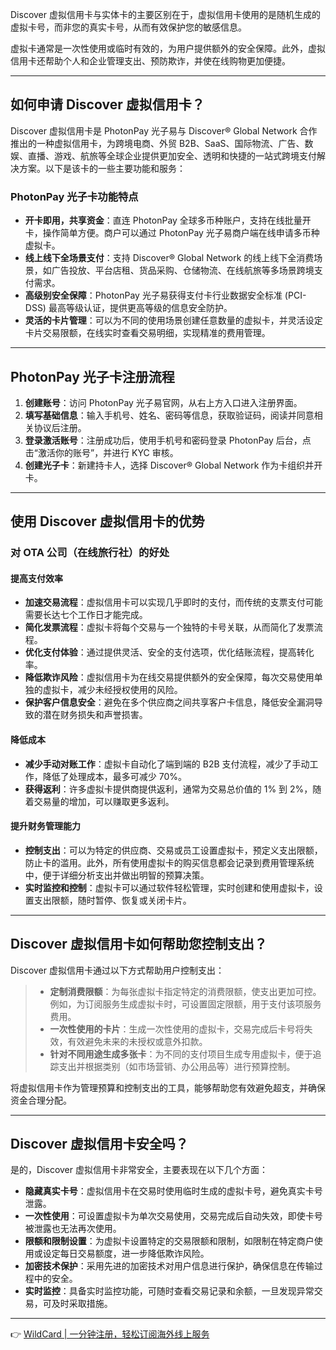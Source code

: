 Discover 虚拟信用卡与实体卡的主要区别在于，虚拟信用卡使用的是随机生成的虚拟卡号，而非您的真实卡号，从而有效保护您的敏感信息。

虚拟卡通常是一次性使用或临时有效的，为用户提供额外的安全保障。此外，虚拟信用卡还帮助个人和企业管理支出、预防欺诈，并使在线购物更加便捷。

---

## 如何申请 Discover 虚拟信用卡？

Discover 虚拟信用卡是 PhotonPay 光子易与 Discover® Global Network 合作推出的一种虚拟信用卡，为跨境电商、外贸 B2B、SaaS、国际物流、广告、数娱、直播、游戏、航旅等全球企业提供更加安全、透明和快捷的一站式跨境支付解决方案。以下是该卡的一些主要功能和服务：

### PhotonPay 光子卡功能特点

- **开卡即用，共享资金**：直连 PhotonPay 全球多币种账户，支持在线批量开卡，操作简单方便。商户可以通过 PhotonPay 光子易商户端在线申请多币种虚拟卡。
- **线上线下全场景支付**：支持 Discover® Global Network 的线上线下全消费场景，如广告投放、平台店租、货品采购、仓储物流、在线航旅等多场景跨境支付需求。
- **高级别安全保障**：PhotonPay 光子易获得支付卡行业数据安全标准 (PCI-DSS) 最高等级认证，提供更高等级的信息安全防护。
- **灵活的卡片管理**：可以为不同的使用场景创建任意数量的虚拟卡，并灵活设定卡片交易限额，在线实时查看交易明细，实现精准的费用管理。

---

## PhotonPay 光子卡注册流程

1. **创建账号**：访问 PhotonPay 光子易官网，从右上方入口进入注册界面。
2. **填写基础信息**：输入手机号、姓名、密码等信息，获取验证码，阅读并同意相关协议后注册。
3. **登录激活账号**：注册成功后，使用手机号和密码登录 PhotonPay 后台，点击“激活你的账号”，并进行 KYC 审核。
4. **创建光子卡**：新建持卡人，选择 Discover® Global Network 作为卡组织并开卡。

---

## 使用 Discover 虚拟信用卡的优势

### 对 OTA 公司（在线旅行社）的好处

#### 提高支付效率

- **加速交易流程**：虚拟信用卡可以实现几乎即时的支付，而传统的支票支付可能需要长达七个工作日才能完成。
- **简化发票流程**：虚拟卡将每个交易与一个独特的卡号关联，从而简化了发票流程。
- **优化支付体验**：通过提供灵活、安全的支付选项，优化结账流程，提高转化率。
- **降低欺诈风险**：虚拟信用卡为在线交易提供额外的安全保障，每次交易使用单独的虚拟卡，减少未经授权使用的风险。
- **保护客户信息安全**：避免在多个供应商之间共享客户卡信息，降低安全漏洞导致的潜在财务损失和声誉损害。

#### 降低成本

- **减少手动对账工作**：虚拟卡自动化了端到端的 B2B 支付流程，减少了手动工作，降低了处理成本，最多可减少 70%。
- **获得返利**：许多虚拟卡提供商提供返利，通常为交易总价值的 1% 到 2%，随着交易量的增加，可以赚取更多返利。

#### 提升财务管理能力

- **控制支出**：可以为特定的供应商、交易或员工设置虚拟卡，预定义支出限额，防止卡的滥用。此外，所有使用虚拟卡的购买信息都会记录到费用管理系统中，便于详细分析支出并做出明智的预算决策。
- **实时监控和控制**：虚拟卡可以通过软件轻松管理，实时创建和使用虚拟卡，设置支出限额，随时暂停、恢复或关闭卡片。

---

## Discover 虚拟信用卡如何帮助您控制支出？

Discover 虚拟信用卡通过以下方式帮助用户控制支出：

> - **定制消费限额**：为每张虚拟卡指定特定的消费限额，使支出更加可控。例如，为订阅服务生成虚拟卡时，可设置固定限额，用于支付该项服务费用。
> - **一次性使用的卡片**：生成一次性使用的虚拟卡，交易完成后卡号将失效，有效避免未来的未授权或意外扣款。
> - **针对不同用途生成多张卡**：为不同的支付项目生成专用虚拟卡，便于追踪支出并根据类别（如市场营销、办公用品等）进行预算控制。

将虚拟信用卡作为管理预算和控制支出的工具，能够帮助您有效避免超支，并确保资金合理分配。

---

## Discover 虚拟信用卡安全吗？

是的，Discover 虚拟信用卡非常安全，主要表现在以下几个方面：

- **隐藏真实卡号**：虚拟信用卡在交易时使用临时生成的虚拟卡号，避免真实卡号泄露。
- **一次性使用**：可设置虚拟卡为单次交易使用，交易完成后自动失效，即使卡号被泄露也无法再次使用。
- **限额和限制设置**：为虚拟卡设置特定的交易限额和限制，如限制在特定商户使用或设定每日交易额度，进一步降低欺诈风险。
- **加密技术保护**：采用先进的加密技术对用户信息进行保护，确保信息在传输过程中的安全。
- **实时监控**：具备实时监控功能，可随时查看交易记录和余额，一旦发现异常交易，可及时采取措施。

---

👉 [WildCard | 一分钟注册，轻松订阅海外线上服务](https://bit.ly/bewildcard)